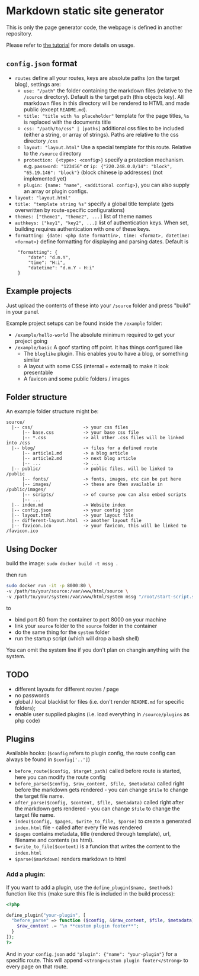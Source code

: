 # Markdown static site generator

This is only the page generator code, the webpage is defined in another repository.

Please refer to [the tutorial](tutorial.md) for more details on usage.

## `config.json` format

 - `routes` define all your routes, keys are absolute paths (on the target blog), settings are:
   - `use: "/path"` the folder containing the markdown files (relative to the `/source` directory). Default is the target path (this objects key). All markdown files in this directory will be rendered to HTML and made public (except `README.md`).
   - `title: "title with %s placeholder"` template for the page titles, `%s` is replaced with the documents title
   - `css: "/path/to/css" | [paths]` additional css files to be included (either a string, or array of strings). Paths are relative to the css directory `/css`
   - `layout: "layout.html"` Use a special template for this route. Relative to the `/source` directory
   - `protection: {<type>: <config>}` specify a protection mechanism. e.g. `password: "123456"` or `ip: {"220.248.0.0/14": "block", "65.19.146": "block"}` (block chinese ip addresses) (not implemented yet)
   - `plugin: {name: "name", <additional config>}`, you can also supply an array or plugin configs.
 - `layout: "layout.html"`
 - `title: "template string %s"` specify a global title template  (gets overwritten by route-specific configurations)
 - `themes: ["theme1", "theme2", ...]` list of theme names
 - `authkeys: ["key1", "key2", ...]` list of authentication keys. When set, building requires authentication with one of these keys.
 - `formatting: {date: <php date formattin>, time: <format>, datetime: <format>}` define formatting for displaying and parsing dates. Default is
   ```
    "formatting": {
        "date": "d.m.Y",
        "time": "H:i",
        "datetime": "d.m.Y - H:i"
    }
    ```

## Example projects

Just upload the contents of these into your `/source` folder and press "build" in your panel.

Example project setups can be found inside the `/example` folder:
 - `/example/hello-world` The absolute minimum required to get your project going
 - `/example/basic` A goof starting off point. It has things configured like
   - The `bloglike` plugin. This enables you to have a blog, or something similar
   - A layout with some CSS (internal + external) to make it look presentable
   - A favicon and some public folders / images


## Folder structure

An example folder structure might be:

```
source/
  |-- css/                   -> your css files
      |-- base.css           -> your base css file
      |-- *.css              -> all other .css files will be linked into /css
  |-- blog/                  -> files for a defined route
      |-- article1.md        -> a blog article
      |-- article2.md        -> next blog article
      |-- ...                -> ...
  |-- public/                -> public files, will be linked to /public
      |-- fonts/             -> fonts, images, etc can be put here
      |-- images/            -> these are then available in /public/images/
      |-- scripts/           -> of course you can also embed scripts
      |-- ...
  |-- index.md               -> Website index
  |-- config.json            -> your config json
  |-- layout.html            -> your layout file
  |-- different-layout.html  -> another layout file
  |-- favicon.ico            -> your favicon, this will be linked to /favicon.ico

```

## Using Docker

build the image: `sudo docker build -t mssg .`

then run

```bash
sudo docker run -it -p 8000:80 \
-v /path/to/your/source:/var/www/html/source \
-v /path/to/your/system:/var/www/html/system mssg "/root/start-script.sh"
```

to
 - bind port 80  from the container to port 8000 on your machine
 - link your `source` folder to the `source` folder in the container
 - do the same thing for the `system` folder
 - run the startup script (which will drop a bash shell)

You can omit the system line if you don't plan on changin anything with the system.

## TODO

 - different layouts for different routes / page
 - no passwords
 - global / local blacklist for files (i.e. don't render `README.md` for specific folders);
 - enable user supplied plugins (i.e. load everything in `/source/plugins` as php code)


## Plugins

Available hooks: (`$config` refers to plugin config, the route config can always be found in `$config['..']`)
 - `before_route($config, $target_path)` called before route is started, here you can modify the route config
 - `before_parse($config, $raw_content, $file, $metadata)` called right before the markdown gets rendered - you can change `$file` to change the target file name.
 - `after_parse($config, $content, $file, $metadata)` called right after the markdown gets rendered - you can change `$file` to change the target file name.
 - `index($config, $pages, $write_to_file, $parse)` to create a generated `index.html` file - called after every file was rendered
  - `$pages` contains metadata, title (rendered through template), url, filename and contents (as html).
  - `$write_to_file($content)` is a funcion that writes the content to the `index.html`
  - `$parse($markdown)` renders markdown to html

### Add a plugin:

If you want to add a plugin, use the `define_plugin($name, $methods)` function like this (make sure this file is included in the build process):

```php
<?php

define_plugin("your-plugin", [
  "before_parse" => function ($config, &$raw_content, $file, $metadata) {
    $raw_content .= "\n **custom plugin footer**";
  }
]);
?>
```

And in your `config.json` add `"plugin": {"name": "your-plugin"}` for a specific route. This will append `<strong>custom plugin footer</strong>` to every page on that route.
